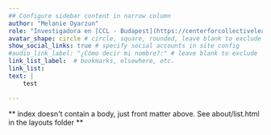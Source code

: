 ```yaml
---
## Configure sidebar content in narrow column
author: "Melanie Oyarzun"
role: "Investigadora en [CCL - Budapest](https://centerforcollectivelearning.org)"
avatar_shape: circle # circle, square, rounded, leave blank to exclude
show_social_links: true # specify social accounts in site config
#audio_link_label: "¿Cómo decir mi nombre?:" # leave blank to exclude
link_list_label:  # bookmarks, elsewhere, etc.
link_list:
text: | 
    test

---
```


** index doesn't contain a body, just front matter above.
See about/list.html in the layouts folder **